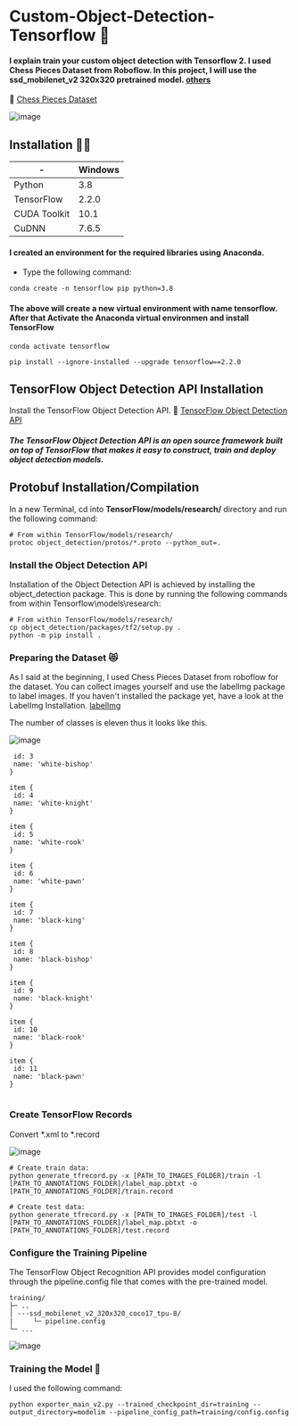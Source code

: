 # Custom-Object-Detection-Tensorflow :sparkling_heart:

#### I explain train your custom object detection with Tensorflow 2. I used Chess Pieces Dataset from Roboflow. In this project, I will use the ssd_mobilenet_v2 320x320 pretrained model. [others](https://github.com/tensorflow/models/blob/master/research/object_detection/g3doc/tf2_detection_zoo.md)

:pushpin: [Chess Pieces Dataset](https://public.roboflow.com/object-detection/chess-full)

![image](https://user-images.githubusercontent.com/89857618/191898953-ccde6732-d47a-4a8f-98bb-3e9509cc77da.png)

## Installation :woman_technologist:

| -| Windows |
| --- | --- |
|Python| 3.8 |
|TensorFlow | 2.2.0|
| CUDA Toolkit |10.1 |
| CuDNN | 7.6.5 |

#### I created an environment for the required libraries using Anaconda. 

- Type the following command:

```
conda create -n tensorflow pip python=3.8

```
#### The above will create a new virtual environment with name tensorflow. After that Activate the Anaconda virtual environmen and install TensorFlow

```
conda activate tensorflow

pip install --ignore-installed --upgrade tensorflow==2.2.0

```

## TensorFlow Object Detection API Installation 

 Install the TensorFlow Object Detection API.
:pushpin: [TensorFlow Object Detection API ](https://github.com/tensorflow/models/tree/master/research/object_detection)
 ##### The TensorFlow Object Detection API is an open source framework built on top of TensorFlow that makes it easy to construct, train and deploy object detection models.

## Protobuf Installation/Compilation

In a new Terminal, cd into **TensorFlow/models/research/** directory and run the following command:
```
# From within TensorFlow/models/research/
protoc object_detection/protos/*.proto --python_out=.

```
### Install the Object Detection API

Installation of the Object Detection API is achieved by installing the object_detection package. This is done by running the following commands from within Tensorflow\models\research:

```
# From within TensorFlow/models/research/
cp object_detection/packages/tf2/setup.py .
python -m pip install .

```
### Preparing the Dataset :heart_eyes_cat:

As I said at the beginning, I used Chess Pieces Dataset from roboflow for the dataset. You can collect images yourself and use the labelImg package to label images. If you haven't installed the package yet, have a look at the LabelImg Installation.
[labelImg](https://github.com/heartexlabs/labelImg)

 The number of classes is eleven thus it looks like this.
 
 ![image](https://user-images.githubusercontent.com/89857618/191905574-11a98328-7829-4569-a489-1a518b689319.png)

 
 ```
  id: 3
  name: 'white-bishop'
}

item {
  id: 4
  name: 'white-knight'
}

item {
  id: 5
  name: 'white-rook'
}

item {
  id: 6
  name: 'white-pawn'
}

item {
  id: 7
  name: 'black-king'
}

item {
  id: 8
  name: 'black-bishop'
}

item {
  id: 9
  name: 'black-knight'
}

item {
  id: 10
  name: 'black-rook'
}

item {
  id: 11
  name: 'black-pawn'
}


```
 
 ### Create TensorFlow Records 
 
 Convert *.xml to *.record
 
 ![image](https://user-images.githubusercontent.com/89857618/191904381-ce04140a-742d-47a1-8ab1-e7f2aa5b550b.png)
 
  ```
 # Create train data:
python generate_tfrecord.py -x [PATH_TO_IMAGES_FOLDER]/train -l [PATH_TO_ANNOTATIONS_FOLDER]/label_map.pbtxt -o [PATH_TO_ANNOTATIONS_FOLDER]/train.record

# Create test data:
python generate_tfrecord.py -x [PATH_TO_IMAGES_FOLDER]/test -l [PATH_TO_ANNOTATIONS_FOLDER]/label_map.pbtxt -o [PATH_TO_ANNOTATIONS_FOLDER]/test.record
```

### Configure the Training Pipeline
The TensorFlow Object Recognition API provides model configuration through the pipeline.config file that comes with the pre-trained model.


```
training/
├─ ..
│ ---ssd_mobilenet_v2_320x320_coco17_tpu-8/
|     └─ pipeline.config
└─ ...
```
![image](https://user-images.githubusercontent.com/89857618/191906263-15d989da-56ec-4c63-8392-2700b76d2338.png)


### Training the Model :muscle:

I used the following command:
```
python exporter_main_v2.py --trained_checkpoint_dir=training --output_directory=modelim --pipeline_config_path=training/config.config
```

